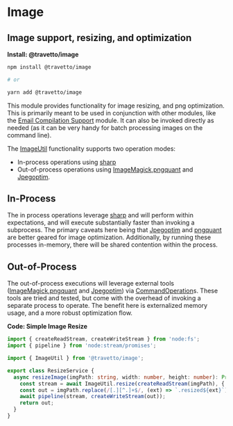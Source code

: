 <!-- This file was generated by @travetto/doc and should not be modified directly -->
<!-- Please modify https://github.com/travetto/travetto/tree/main/module/image/DOC.tsx and execute "npx trv doc" to rebuild -->
# Image

## Image support, resizing, and optimization

**Install: @travetto/image**
```bash
npm install @travetto/image

# or

yarn add @travetto/image
```

This module provides functionality for image resizing, and png optimization. This is primarily meant to be used in conjunction with other modules, like the [Email Compilation Support](https://github.com/travetto/travetto/tree/main/module/email-compiler#readme "Email compiling module") module. It can also be invoked directly as needed (as it can be very handy for batch processing images on the command line). 

The [ImageUtil](https://github.com/travetto/travetto/tree/main/module/image/src/util.ts#L51) functionality supports two operation modes:
   *  In-process operations using [sharp](https://sharp.pixelplumbing.com/)
   *  Out-of-process operations using [ImageMagick](https://imagemagick.org/index.php),[pngquant](https://pngquant.org/) and [Jpegoptim](https://github.com/tjko/jpegoptim).

## In-Process
The in process operations leverage [sharp](https://sharp.pixelplumbing.com/) and will perform within expectations, and will execute substantially faster than invoking a subprocess.  The primary caveats here being that [Jpegoptim](https://github.com/tjko/jpegoptim) and [pngquant](https://pngquant.org/) are better geared for image optimization.  Additionally, by running these processes in-memory, there will be shared contention within the process.

## Out-of-Process
The out-of-process executions will leverage external tools ([ImageMagick](https://imagemagick.org/index.php),[pngquant](https://pngquant.org/) and [Jpegoptim](https://github.com/tjko/jpegoptim)) via [CommandOperation](https://github.com/travetto/travetto/tree/main/module/command/src/command.ts#L12)s.  These tools are tried and tested, but come with the overhead of invoking a separate process to operate.  The benefit here is externalized memory usage, and a more robust optimization flow.

**Code: Simple Image Resize**
```typescript
import { createReadStream, createWriteStream } from 'node:fs';
import { pipeline } from 'node:stream/promises';

import { ImageUtil } from '@travetto/image';

export class ResizeService {
  async resizeImage(imgPath: string, width: number, height: number): Promise<string> {
    const stream = await ImageUtil.resize(createReadStream(imgPath), { w: width, h: height });
    const out = imgPath.replace(/[.][^.]+$/, (ext) => `.resized${ext}`);
    await pipeline(stream, createWriteStream(out));
    return out;
  }
}
```
